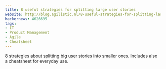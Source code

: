 ```yaml
---
title: 8 useful strategies for splitting large user stories
website: http://blog.agilistic.nl/8-useful-strategies-for-splitting-large-user-stories-and-a-cheatsheet/
hackernews: 4626695
tags:
- IT
- Product Management
- Agile
- Cheatsheet
---
```


8 strategies about splitting big user stories into smaller ones. Includes also a cheatsheet for everyday use.
